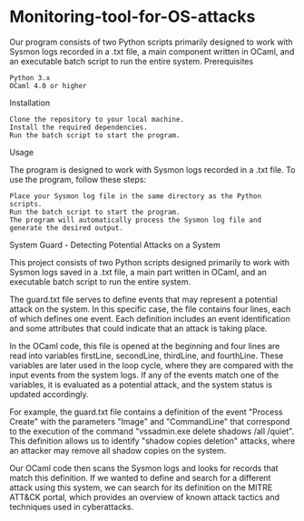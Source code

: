 # Monitoring-tool-for-OS-attacks
Our program consists of two Python scripts primarily designed to work with Sysmon logs recorded in a .txt file, a main component written in OCaml, and an executable batch script to run the entire system.
Prerequisites

    Python 3.x
    OCaml 4.0 or higher

Installation

    Clone the repository to your local machine.
    Install the required dependencies.
    Run the batch script to start the program.

Usage

The program is designed to work with Sysmon logs recorded in a .txt file. To use the program, follow these steps:

    Place your Sysmon log file in the same directory as the Python scripts.
    Run the batch script to start the program.
    The program will automatically process the Sysmon log file and generate the desired output.

System Guard - Detecting Potential Attacks on a System

This project consists of two Python scripts designed primarily to work with Sysmon logs saved in a .txt file, a main part written in OCaml, and an executable batch script to run the entire system.

The guard.txt file serves to define events that may represent a potential attack on the system. In this specific case, the file contains four lines, each of which defines one event. Each definition includes an event identification and some attributes that could indicate that an attack is taking place.

In the OCaml code, this file is opened at the beginning and four lines are read into variables firstLine, secondLine, thirdLine, and fourthLine. These variables are later used in the loop cycle, where they are compared with the input events from the system logs. If any of the events match one of the variables, it is evaluated as a potential attack, and the system status is updated accordingly.

For example, the guard.txt file contains a definition of the event "Process Create" with the parameters "Image" and "CommandLine" that correspond to the execution of the command "vssadmin.exe delete shadows /all /quiet". This definition allows us to identify "shadow copies deletion" attacks, where an attacker may remove all shadow copies on the system.

Our OCaml code then scans the Sysmon logs and looks for records that match this definition. If we wanted to define and search for a different attack using this system, we can search for its definition on the MITRE ATT&CK portal, which provides an overview of known attack tactics and techniques used in cyberattacks.
